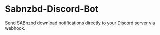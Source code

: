 # Sabnzbd-Discord-Bot
Send SABnzbd download notifications directly to your Discord server via webhook.
